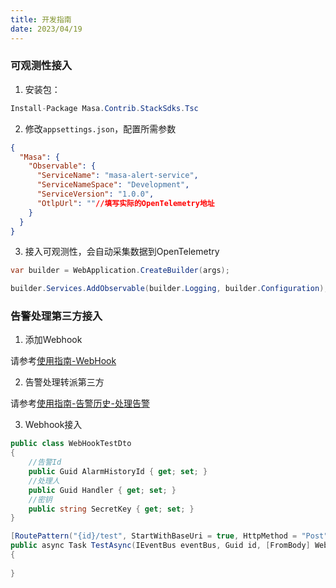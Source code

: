 ```yaml
---
title: 开发指南
date: 2023/04/19
---
```


### 可观测性接入

1. 安装包：

```csharp 
Install-Package Masa.Contrib.StackSdks.Tsc
```

2. 修改`appsettings.json`，配置所需参数

```json
{
  "Masa": {
    "Observable": {
      "ServiceName": "masa-alert-service",
      "ServiceNameSpace": "Development",
      "ServiceVersion": "1.0.0",
      "OtlpUrl": ""//填写实际的OpenTelemetry地址
    }
  }
}
```
3. 接入可观测性，会自动采集数据到OpenTelemetry

```csharp 
var builder = WebApplication.CreateBuilder(args);

builder.Services.AddObservable(builder.Logging, builder.Configuration);
```

### 告警处理第三方接入

1. 添加Webhook

请参考[使用指南-WebHook](stack/alert/use-guide/web-hook#创建/编辑)

2. 告警处理转派第三方

请参考[使用指南-告警历史-处理告警](stack/alert/use-guide/alarm-history#处理告警)

3. Webhook接入

```csharp 
public class WebHookTestDto
{
    //告警Id
    public Guid AlarmHistoryId { get; set; }
    //处理人
    public Guid Handler { get; set; }
    //密钥
    public string SecretKey { get; set; }
}

[RoutePattern("{id}/test", StartWithBaseUri = true, HttpMethod = "Post")]
public async Task TestAsync(IEventBus eventBus, Guid id, [FromBody] WebHookTestDto inputDto)
{
    
}
```